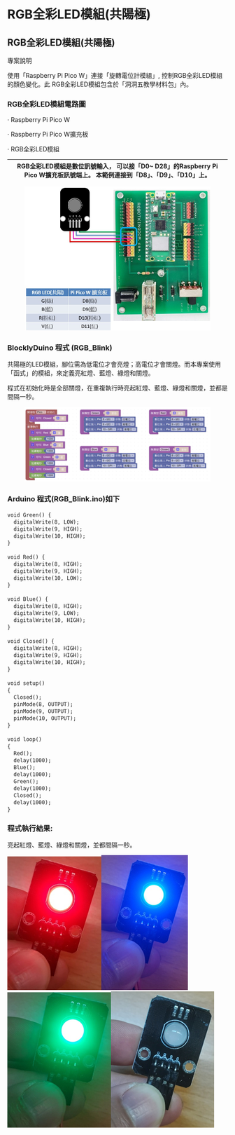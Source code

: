 # RGB全彩LED模組(共陽極)

## RGB全彩LED模組(共陽極) <a href="#toc124882502" id="toc124882502"></a>

專案說明

使用「Raspberry Pi Pico W」連接「旋轉電位計模組」, 控制RGB全彩LED模組的顏色變化。此 RGB全彩LED模組包含於「洞洞五教學材料包」內。

### RGB全彩LED模組電路圖

·        Raspberry Pi Pico W

·        Raspberry Pi Pico W擴充板

·        RGB全彩LED模組&#x20;

| RGB全彩LED模組是數位訊號輸入，  可以接「D0\~ D28」的Raspberry Pi Pico W擴充板訊號端上。  本範例連接到「D8」、「D9」、「D10」上。 |
| -------------------------------------------------------------------------------------- |

<figure><img src="../../.gitbook/assets/圖片3.jpg" alt=""><figcaption></figcaption></figure>

### BlocklyDuino 程式 (RGB\_Blink)

共陽極的LED模組，腳位需為低電位才會亮燈；高電位才會關燈。而本專案使用「函式」的模組，來定義亮紅燈、藍燈、綠燈和關燈。

程式在初始化時是全部關燈，在重複執行時亮起紅燈、藍燈、綠燈和關燈，並都是間隔一秒。&#x20;

<figure><img src="../../.gitbook/assets/image (25).png" alt=""><figcaption></figcaption></figure>

### &#x20;Arduino 程式(RGB\_Blink.ino)如下

```arduino
void Green() {
  digitalWrite(8, LOW);
  digitalWrite(9, HIGH);
  digitalWrite(10, HIGH);
}
 
void Red() {
  digitalWrite(8, HIGH);
  digitalWrite(9, HIGH);
  digitalWrite(10, LOW);
}
 
void Blue() {
  digitalWrite(8, HIGH);
  digitalWrite(9, LOW);
  digitalWrite(10, HIGH);
}
 
void Closed() {
  digitalWrite(8, HIGH);
  digitalWrite(9, HIGH);
  digitalWrite(10, HIGH);
}
 
void setup()
{
  Closed();
  pinMode(8, OUTPUT);
  pinMode(9, OUTPUT);
  pinMode(10, OUTPUT);
}
 
void loop()
{
  Red();
  delay(1000);
  Blue();
  delay(1000);
  Green();
  delay(1000);
  Closed();
  delay(1000);
}
```

### 程式執行結果:

亮起紅燈、藍燈、綠燈和關燈，並都間隔一秒。

&#x20;![](<../../.gitbook/assets/image (26).png>)![](<../../.gitbook/assets/image (27).png>)![](<../../.gitbook/assets/image (28).png>)![](<../../.gitbook/assets/image (29).png>)

&#x20;
